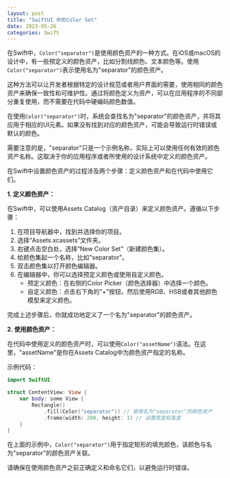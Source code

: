 ```yaml
---
layout: post
title: "SwiftUI 中的Color Set"
date: 2023-05-26
categories: Swift
---
```

        
在Swift中，`Color("separator")`是使用颜色资产的一种方式。在iOS或macOS的设计中，有一些预定义的颜色资产，比如分割线颜色、文本颜色等。使用`Color("separator")`表示使用名为"separator"的颜色资产。

这种方法可以让开发者根据特定的设计规范或者用户界面的需要，使用相同的颜色资产来确保一致性和可维护性。通过将颜色定义为资产，可以在应用程序的不同部分重复使用，而不需要在代码中硬编码颜色数值。

在使用`Color("separator")`时，系统会查找名为"separator"的颜色资产，并将其应用于相应的UI元素。如果没有找到对应的颜色资产，可能会导致运行时错误或默认的颜色。

需要注意的是，"separator"只是一个示例名称，实际上可以使用任何有效的颜色资产名称。这取决于你的应用程序或者所使用的设计系统中定义的颜色资产。

在Swift中设置颜色资产的过程涉及两个步骤：定义颜色资产和在代码中使用它们。

**1. 定义颜色资产：**

在Swift中，可以使用Assets Catalog（资产目录）来定义颜色资产。遵循以下步骤：

1. 在项目导航器中，找到并选择你的项目。
2. 选择“Assets.xcassets”文件夹。
3. 右键点击空白处，选择“New Color Set”（新建颜色集）。
4. 给颜色集起一个名称，比如"separator"。
5. 双击颜色集以打开颜色编辑器。
6. 在编辑器中，你可以选择预定义颜色或使用自定义颜色。
   - 预定义颜色：在右侧的Color Picker（颜色选择器）中选择一个颜色。
   - 自定义颜色：点击右下角的"+"按钮，然后使用RGB、HSB或者其他颜色模型来定义颜色。

完成上述步骤后，你就成功地定义了一个名为"separator"的颜色资产。

**2. 使用颜色资产：**

在代码中使用定义的颜色资产时，可以使用`Color("assetName")`语法。在这里，"assetName"是你在Assets Catalog中为颜色资产指定的名称。

示例代码：

```swift
import SwiftUI

struct ContentView: View {
    var body: some View {
        Rectangle()
            .fill(Color("separator")) // 使用名为"separator"的颜色资产
            .frame(width: 200, height: 1) // 设置宽度和高度
    }
}
```

在上面的示例中，`Color("separator")`用于指定矩形的填充颜色，该颜色与名为"separator"的颜色资产关联。

请确保在使用颜色资产之前正确定义和命名它们，以避免运行时错误。